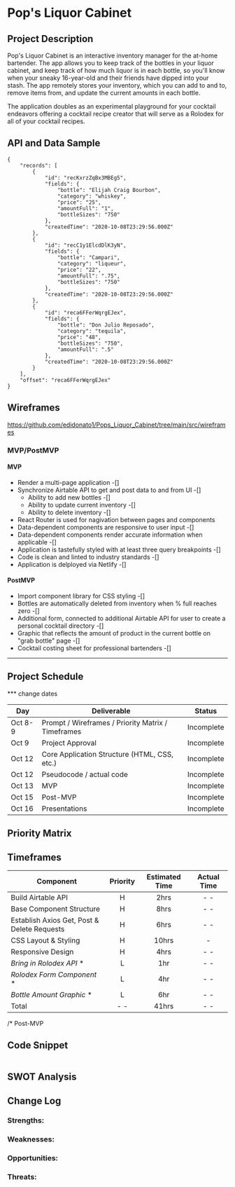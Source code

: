 # Pop's Liquor Cabinet


## Project Description

Pop's Liquor Cabinet is an interactive inventory manager for the at-home bartender. The app allows you to keep track of the bottles in your liquor cabinet, and keep track of how much liquor is in each bottle, so you'll know when your sneaky 16-year-old and their friends have dipped into your stash.  The app remotely stores your inventory, which you can add to and to, remove items from, and update the current amounts in each bottle.  

The application doubles as an experimental playground for your cocktail endeavors offering a cocktail recipe creator that will serve as a Rolodex for all of your cocktail recipes.


## API and Data Sample



```
{
    "records": [
        {
            "id": "recKxrzZqBx3MBEg5",
            "fields": {
                "bottle": "Elijah Craig Bourbon",
                "category": "whiskey",
                "price": "25",
                "amountFull": "1",
                "bottleSizes": "750"
            },
            "createdTime": "2020-10-08T23:29:56.000Z"
        },
        {
            "id": "recC1y1ElcdDlK3yN",
            "fields": {
                "bottle": "Campari",
                "category": "liqueur",
                "price": "22",
                "amountFull": ".75",
                "bottleSizes": "750"
            },
            "createdTime": "2020-10-08T23:29:56.000Z"
        },
        {
            "id": "reca6FFerWqrgEJex",
            "fields": {
                "bottle": "Don Julio Reposado",
                "category": "tequila",
                "price": "48",
                "bottleSizes": "750",
                "amountFull": ".5"
            },
            "createdTime": "2020-10-08T23:29:56.000Z"
        }
    ],
    "offset": "reca6FFerWqrgEJex"
}
```


## Wireframes

https://github.com/edidonato1/Pops_Liquor_Cabinet/tree/main/src/wireframes

### MVP/PostMVP

#### MVP

- Render a multi-page application -[]
- Synchronize Airtable API to get and post data to and from UI -[]
  - Ability to add new bottles -[]
  - Ability to update current inventory -[]
  - Ability to delete inventory -[]
- React Router is used for nagivation between pages and components 
- Data-dependent components are responsive to user input -[]
- Data-dependent components render accurate information when applicable -[]
- Application is tastefully styled with at least three query breakpoints -[]
- Code is clean and linted to industry standards -[]
- Application is delployed via Netlify -[]


#### PostMVP  

- Import component library for CSS styling -[]
- Bottles are automatically deleted from inventory when % full reaches zero -[] 
- Additional form, connected to additional Airtable API for user to create a personal cocktail directory -[]
- Graphic that reflects the amount of product in the current bottle on "grab bottle" page -[]
- Cocktail costing sheet for professional bartenders -[]

---

## Project Schedule

*** change dates

|  Day | Deliverable | Status
|---|---| ---|
|Oct 8-9| Prompt / Wireframes / Priority Matrix / Timeframes | Incomplete
|Oct 9| Project Approval | Incomplete
|Oct 12| Core Application Structure (HTML, CSS, etc.) | Incomplete
|Oct 12| Pseudocode / actual code | Incomplete
|Oct 13| MVP | Incomplete
|Oct 15| Post-MVP | Incomplete
|Oct 16| Presentations | Incomplete


## Priority Matrix



## Timeframes

| Component | Priority | Estimated Time | Actual Time |
| --- | :---: |  :---: | :---: |
| Build Airtable API | H | 2hrs| - - |
| Base Component Structure | H | 8hrs| - - |
| Establish Axios Get, Post & Delete Requests | H | 6hrs| - - |
| CSS Layout & Styling  | H | 10hrs| -  |
| Responsive Design  | H | 4hrs| - -  |
| *Bring in Rolodex API* *| L | 1hr| - -  |
| *Rolodex Form Component* *| L | 4hr| - -  |
| *Bottle Amount Graphic* *| L | 6hr| - -  |
| Total | - -  | 41hrs| - -  |

/* Post-MVP 

## Code Snippet


```

```


## SWOT Analysis


## Change Log
 

### Strengths:

### Weaknesses:

### Opportunities:

### Threats: